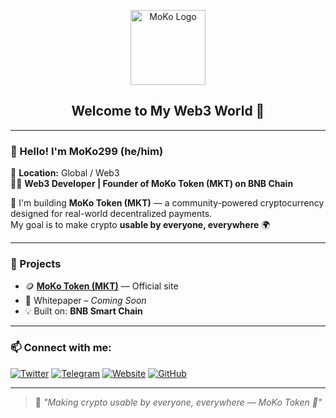 <p align="center">
  <img src="moko-logo.png" width="120" alt="MoKo Logo" />
</p>

<h2 align="center">Welcome to My Web3 World 👋</h2>

---

### 👋 Hello! I'm MoKo299 (he/him)

📍 **Location:** Global / Web3  
👨‍💻 **Web3 Developer | Founder of MoKo Token (MKT) on BNB Chain**

🚀 I'm building **MoKo Token (MKT)** — a community-powered cryptocurrency designed for real-world decentralized payments.  
My goal is to make crypto **usable by everyone, everywhere** 🌍

---

### 🔗 Projects

- 🪙 **[MoKo Token (MKT)](https://moko-token.xyz)** — Official site  
- 📜 Whitepaper – *Coming Soon*  
- 💡 Built on: **BNB Smart Chain**

---

### 📫 Connect with me:

[![Twitter](https://img.shields.io/badge/Twitter-%231DA1F2.svg?style=flat&logo=twitter&logoColor=white)](https://twitter.com/MoKoToken)
[![Telegram](https://img.shields.io/badge/Telegram-2CA5E0?style=flat&logo=telegram&logoColor=white)](https://t.me/mokotoken)
[![Website](https://img.shields.io/badge/Website-000000?style=flat&logo=About.me&logoColor=white)](https://moko-token.xyz)
[![GitHub](https://img.shields.io/badge/GitHub-100000?style=flat&logo=github&logoColor=white)](https://github.com/MoKo299)

---

> 🧠 *"Making crypto usable by everyone, everywhere — MoKo Token 🚀"*
